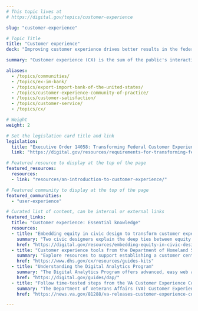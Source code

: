 ```yaml
---
# This topic lives at
# https://digital.gov/topics/customer-experience

slug: "customer-experience"

# Topic Title
title: "Customer experience"
deck: "Improving customer experience drives better results in the federal government"

summary: "Customer experience (CX) is the sum of the public's interactions with any government service. An intentional CX strategy is essential to building and maintaining public trust, improving the efficiency and effectiveness of government programs, and delivering better outcomes for the public."

aliases:
  - /topics/communities/
  - /topics/ex-im-bank/
  - /topics/export-import-bank-of-the-united-states/
  - /topics/customer-experience-community-of-practice/
  - /topics/customer-satisfaction/
  - /topics/customer-service/
  - /topics/cx/

# Weight
weight: 2

# Set the legislation card title and link
legislation:
  title: "Executive Order 14058: Transforming Federal Customer Experience and Service Delivery To Rebuild Trust in Government and Section 280: Managing Customer Experience and Service Delivery of OMB Circular A-11 (2024)"
  link: "https://digital.gov/resources/requirements-for-transforming-federal-customer-experience-and-service-delivery/"

# Featured resource to display at the top of the page
featured_resources:
  resources:
  - link: "resources/an-introduction-to-customer-experience/"

# Featured community to display at the top of the page
featured_communities:
  - "user-experience"

# Curated list of content, can be internal or external links
featured_links:
  title: "Customer experience: Essential knowledge"
  resources:
  - title: "Embedding equity in civic design to transform customer experience"
    summary: "Two civic designers explain the deep ties between equity and customer experience in federal government."
    href: "https://digital.gov/resources/embedding-equity-in-civic-design-to-transform-customer-experience/"
  - title: "Customer experience tools from the Department of Homeland Security"
    summary: "Explore resources to support establishing a customer centric mindset in the federal government."
    href: "https://www.dhs.gov/cx/resources/guides-kits"
  - title: "Understanding the Digital Analytics Program"
    summary: "The Digital Analytics Program offers advanced, easy web analytics for federal agencies."
    href: "https://digital.gov/guides/dap/"
  - title: "Follow time-tested steps from the VA Customer Experience Cookbook"
    summary: "The Department of Veterans Affairs (VA) Customer Experience Cookbook provides a guide for other government agencies looking to build customer experience capabilities."
    href: "https://news.va.gov/81288/va-releases-customer-experience-cookbook-federal-agencies/"

---
```

